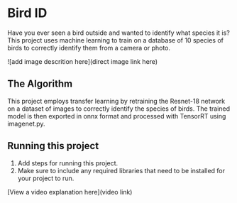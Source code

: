 # Bird ID

Have you ever seen a bird outside and wanted to identify what species it is? This project uses machine learning to train on a database of 10 species of birds to correctly identify them from a camera or photo. 

![add image descrition here](direct image link here)

## The Algorithm

This project employs transfer learning by retraining the Resnet-18 network on a dataset of images to correctly identify the species of birds. The trained model is then exported in onnx format and processed with TensorRT using imagenet.py. 

## Running this project

1. Add steps for running this project.
2. Make sure to include any required libraries that need to be installed for your project to run.

[View a video explanation here](video link)
